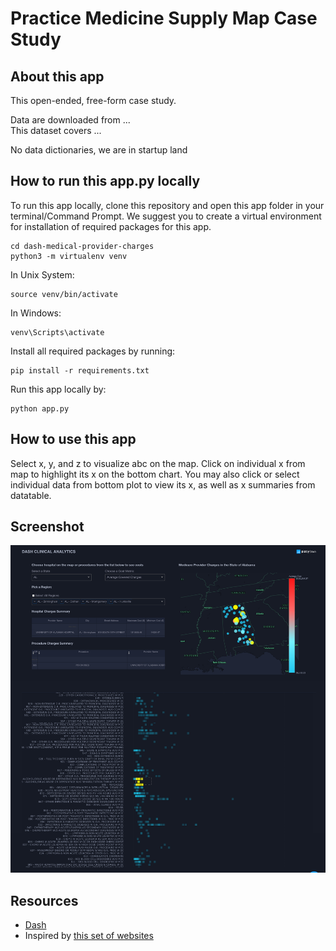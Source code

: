 # Practice Medicine Supply Map Case Study

## About this app

This open-ended, free-form case study.

Data are downloaded from ...  
This dataset covers ...

No data dictionaries, we are in startup land

## How to run this app.py locally

To run this app locally, clone this repository and open this app folder in your terminal/Command Prompt. We suggest you to create a virtual environment for installation of required packages for this app.

```
cd dash-medical-provider-charges
python3 -m virtualenv venv

```
In Unix System:
```
source venv/bin/activate

```

In Windows: 

```
venv\Scripts\activate
```

Install all required packages by running:
```
pip install -r requirements.txt
```

Run this app locally by:
```
python app.py
```

## How to use this app

Select x, y, and z to visualize abc on the map. Click on individual x from map to highlight its x on the bottom chart. You may also click or select individual data from bottom plot to view its x, as well as x summaries from datatable.

## Screenshot

![Screencast](screenshot.png)

## Resources
* [Dash](https://dash.plot.ly/)
* Inspired by [this set of websites](https://dash-gallery.plotly.host/Portal/)
